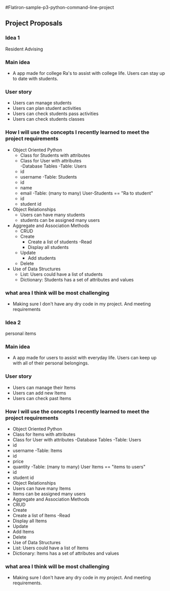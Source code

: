 #Flatiron-sample-p3-python-command-line-project

## Project Proposals 

### Idea 1
Resident Advising 

### Main idea
- A app made for college Ra's to assist with college life. Users can stay up to date with students. 
### User story
- Users can manage students
- Users can plan student activities
- Users can check students pass activities 
- Users can check students classes

### How I will use the concepts I recently learned to meet the project requirements 

- Object Oriented Python 
    - Class for Students with attributes
    - Class for User with attributes  
-Database Tables 
    -Table: Users 
    - id
    - username
    -Table: Students
    - id
    - name 
    - email
    -Table: (many to many) User-Students  == "Ra to student"
    - id 
    - student id
- Object Relationships
     - Users can have many students
     - students can be assigned many users
- Aggregate and Association Methods 
    - CRUD
    - Create
        - Create a list of students
    -Read
        - Display all students
    - Update
        - Add students
    - Delete
- Use of Data Structures 
    - List: Users could have a list of students 
    - Dictionary: Students has a set of attributes and values

### what area I think will be most challenging

- Making sure I don't have any dry code in my project. And meeting requirements


### Idea 2


personal items


### Main idea
- A app made for users to assist with everyday life. Users can keep up with all of their personal belongings.


### User story
- Users can manage their Items
- Users can add new Items
- Users can check past Items


### How I will use the concepts I recently learned to meet the project requirements


- Object Oriented Python
- Class for Items with attributes
- Class for User with attributes
-Database Tables
-Table: Users
- id
- username
-Table: Items
- id
- price
- quantity
-Table: (many to many) User Items == "items to users"
- id
- student id
- Object Relationships
- Users can have many Items
- Items can be assigned many users
- Aggregate and Association Methods
- CRUD
- Create
- Create a list of Items
-Read
- Display all Items
- Update
- Add Items
- Delete
- Use of Data Structures
- List: Users could have a list of Items
- Dictionary: Items has a set of attributes and values


### what area I think will be most challenging


- Making sure I don't have any dry code in my project. And meeting requirements.

